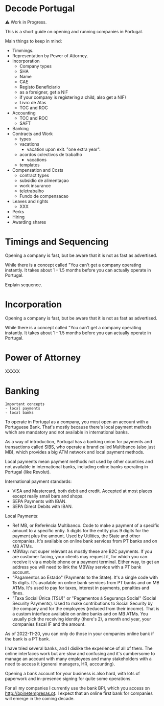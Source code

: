 # Decode Portugal

⚠️ Work in Progress.

This is a short guide on opening and running companies in Portugal.

Main things to keep in mind:
- Timmings. 
- Representation by Power of Attorney. 
- Incorporation
    - Company types
    - SHA
    - Name
    - CAE
    - Registo Beneficiario
    - as a foreigner, get a NIF
    - if your company is registering a child, also get a NIF)
    - Livro de Atas
    - TOC and ROC
- Accounting
    - TOC and ROC
    - SAFT
- Banking
- Contracts and Work
    - types
    - vacations 
        - vacation upon exit. "one extra year".  
    - acordos colectivos de trabalho
        - vacations
    - templates 
- Compensation and Costs
    - contract types
    - subsidio de alimentaçao
    - work insurance
    - teletrabalho
    - Fundo de compensacao
- Leaves and rights
    - XXX 
- Perks
- Hiring
- Awarding shares


# Timings and Sequencing

Opening a company is fast, but be aware that it is not as fast as advertised. 

While there is a concept called "You can't get a company operating instantly. It takes about 1 - 1.5 months before you can actually operate in Portugal.

Explain sequence.

# Incorporation

Opening a company is fast, but be aware that it is not as fast as advertised. 

While there is a concept called "You can't get a company operating instantly. It takes about 1 - 1.5 months before you can actually operate in Portugal.

# Power of Attorney

XXXXX

# Banking

```
Important concepts
- local payments
- local banks
```

To operate in Portugal as a company, you must open an account with a Portuguese Bank. That's mostly because there's local payment methods which are mandatory and not available in international banks.

As a way of introduction, Portugal has a banking union for payments and transactions called SIBS, who operate a brand called Multibanco (also just MB), which provides a big ATM network and local payment methods.

Local payments mean payment methods not used by other countries and not available in international banks, including online banks operating in Portugal (like Revolut).

International payment standards:
- VISA and Mastercard, both debit and credit. Accepted at most places except really small bars and shops.
- SEPA Payments with IBAN.
- SEPA Direct Debits with IBAN.

Local Payments:
- Ref MB, or Referência Multibanco. Code to make a payment of a specific amount to a specific entiy. 5 digits for the entity plus 9 digits for the payment plus the amount. Used by Utilities, the State and other companies. It's available on online bank services from PT banks and on MB ATMs. 
- MBWay: not super relevant as mostly these are B2C payments. If you are customer facing, your clients may request it, for which you can receive it via a mobile phone or a payment terminal. Either way, to get an address you will need to link the MBWay service with a PT bank account.
- "Pagamentos ao Estado" (Payments to the State). It's a single code with 15 digits. It's available on online bank services from PT banks and on MB ATMs. It's used to pay for taxes, interest in payments, penalties and fines.
- "Taxa Social Única (TSU)" or "Pagamentos à Segurança Social" (Social Security Payments). Used to make contributions to Social Security by the company and for the employees (reduced from their income). That is a custom interface available on online banks and on MB ATMs. You usually pick the receiving identity (there's 2), a month and year, your companies fiscal IF and the amount. 

As of 2022-11-20, you can only do those in your companies online bank if the bank is a PT bank.

I have tried several banks, and I dislike the experience of all of them. The online interfaces work but are slow and confusing and it's cumbersome to manage an account with many employees and many stakeholders with a need to access it (general managers, HR, accounting). 

Opening a bank account for your business is also hard, with lots of paperwork and in-presence signing for quite some operations.

For all my companies I currently use the bank BPI, which you access on http://bpinetempresas.pt. I expect that an online first bank for companies will emerge in the coming decade.
